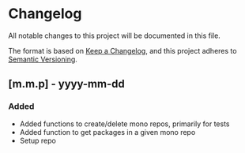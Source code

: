 # Changelog

All notable changes to this project will be documented in this file.

The format is based on [Keep a Changelog](https://keepachangelog.com/en/1.0.1/),
and this project adheres to [Semantic Versioning](https://semver.org/spec/v2.0.0.html).

## [m.m.p] - yyyy-mm-dd

### Added

- Added functions to create/delete mono repos, primarily for tests
- Added function to get packages in a given mono repo
- Setup repo
